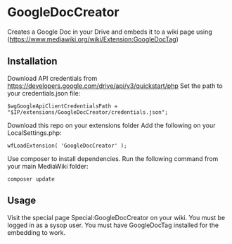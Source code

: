 # GoogleDocCreator

Creates a Google Doc in your Drive and embeds it to a wiki page using (https://www.mediawiki.org/wiki/Extension:GoogleDocTag)

## Installation

Download API credentials from https://developers.google.com/drive/api/v3/quickstart/php
Set the path to your credentials.json file:

    $wgGoogleApiClientCredentialsPath = "$IP/extensions/GoogleDocCreator/credentials.json";



Download this repo on your extensions folder
Add the following on your LocalSettings.php: 

    wfLoadExtension( 'GoogleDocCreator' );

Use composer to install dependencies. Run the following command from your main MediaWiki folder:

    composer update

## Usage

Visit the special page Special:GoogleDocCreator on your wiki. You must be logged in as a sysop user.
You must have GoogleDocTag installed for the embedding to work.
